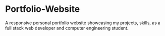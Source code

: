 # Portfolio-Website
A responsive personal portfolio website showcasing my projects, skills,  as a full stack web developer and computer engineering student.

